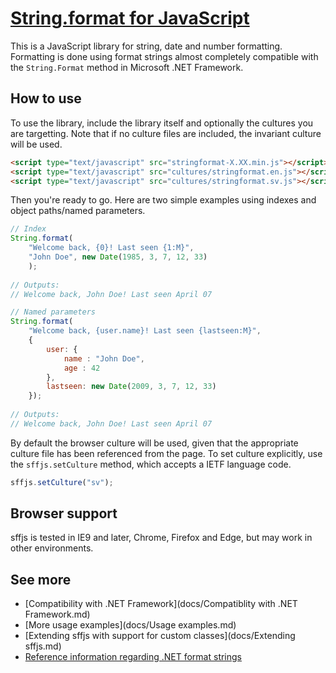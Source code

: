 ﻿
# [String.format for JavaScript](http://mstr.se/sffjs)

This is a JavaScript library for string, date and number formatting. Formatting 
is done using format strings almost completely compatible with the `String.Format` 
method in Microsoft .NET Framework.

## How to use

To use the library, include the library itself and optionally the cultures you 
are targetting. Note that if no culture files are included, the invariant 
culture will be used.

```HTML
<script type="text/javascript" src="stringformat-X.XX.min.js"></script>
<script type="text/javascript" src="cultures/stringformat.en.js"></script>
<script type="text/javascript" src="cultures/stringformat.sv.js"></script>
```

Then you're ready to go. Here are two simple examples using indexes and object
paths/named parameters.

```JavaScript
// Index
String.format(
    "Welcome back, {0}! Last seen {1:M}", 
    "John Doe", new Date(1985, 3, 7, 12, 33)
    );
    
// Outputs: 
// Welcome back, John Doe! Last seen April 07

// Named parameters
String.format(
    "Welcome back, {user.name}! Last seen {lastseen:M}", 
    { 
        user: {
            name : "John Doe", 
            age : 42
        },
        lastseen: new Date(2009, 3, 7, 12, 33) 
    });
    
// Outputs: 
// Welcome back, John Doe! Last seen April 07
```

By default the browser culture will be used, given that the appropriate culture 
file has been referenced from the page. To set culture explicitly, use the 
`sffjs.setCulture` method, which accepts a IETF language code.

```JavaScript
sffjs.setCulture("sv");
```

## Browser support

sffjs is tested in IE9 and later, Chrome, Firefox and Edge, but may work in
other environments.

## See more

* [Compatibility with .NET Framework](docs/Compatiblity with .NET Framework.md)
* [More usage examples](docs/Usage examples.md)
* [Extending sffjs with support for custom classes](docs/Extending sffjs.md)
* [Reference information regarding .NET format strings](http://msdn.microsoft.com/en-us/library/system.string.format.aspx)
